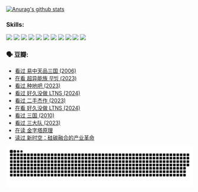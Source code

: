 
[![Anurag's github stats](https://github-readme-stats.vercel.app/api?username=w940853815)](https://github.com/anuraghazra/github-readme-stats)

### Skills:

<code><img height="32" src="https://cdn.jsdelivr.net/npm/simple-icons@v5/icons/python.svg"></code>
<code><img height="32" src="https://cdn.jsdelivr.net/npm/simple-icons@v5/icons/javascript.svg"></code>
<code><img height="32" src="https://cdn.jsdelivr.net/npm/simple-icons@v5/icons/django.svg"></code>
<code><img height="32" src="https://cdn.jsdelivr.net/npm/simple-icons@v5/icons/flask.svg"></code>
<code><img height="32" src="https://cdn.jsdelivr.net/npm/simple-icons@v5/icons/vuetify.svg"></code>
<code><img height="32" src="https://cdn.jsdelivr.net/npm/simple-icons@v5/icons/git.svg"></code>
<code><img height="32" src="https://cdn.jsdelivr.net/npm/simple-icons@v5/icons/docker.svg"></code>
<code><img height="32" src="https://cdn.jsdelivr.net/npm/simple-icons@v5/icons/postgresql.svg"></code>
<code><img height="32" src="https://cdn.jsdelivr.net/npm/simple-icons@v5/icons/elasticsearch.svg"></code>
<code><img height="32" src="https://cdn.jsdelivr.net/npm/simple-icons@v5/icons/macos.svg"></code>
<code><img height="32" src="https://cdn.jsdelivr.net/npm/simple-icons@v5/icons/linux.svg"></code>

### 🗣 豆瓣:

<!-- DOUBAN-ACTIVITIES:START -->
- [看过 易中天品三国‎ (2006)](https://www.douban.com/people/136069238/status/4529910812/?_i=08942444)
- [在看 超异能族 무빙‎ (2023)](https://www.douban.com/people/136069238/status/4527291077/?_i=08942444)
- [看过 种地吧‎ (2023)](https://www.douban.com/people/136069238/status/4527289637/?_i=08942444)
- [看过 好久没做 LTNS‎ (2024)](https://www.douban.com/people/136069238/status/4527289515/?_i=08942444)
- [看过 二手杰作‎ (2023)](https://www.douban.com/people/136069238/status/4522502716/?_i=08942444)
- [在看 好久没做 LTNS‎ (2024)](https://www.douban.com/people/136069238/status/4521969883/?_i=08942444)
- [看过 三国‎ (2010)](https://www.douban.com/people/136069238/status/4521634661/?_i=08942444)
- [看过 三大队‎ (2023)](https://www.douban.com/people/136069238/status/4510323325/?_i=08942444)
- [在读 金字塔原理](https://www.douban.com/people/136069238/status/4507497587/?_i=08942444)
- [读过 新时空：硅碳融合的产业革命](https://www.douban.com/people/136069238/status/4506659177/?_i=08942444)
<!-- DOUBAN-ACTIVITIES:END -->


![Snake animation](https://raw.githubusercontent.com/w940853815/w940853815/output/github-contribution-grid-snake.svg)

<!--
**w940853815/w940853815** is a ✨ _special_ ✨ repository because its `README.md` (this file) appears on your GitHub profile.

Here are some ideas to get you started:

- 🔭 I’m currently working on ...
- 🌱 I’m currently learning ...
- 👯 I’m looking to collaborate on ...
- 🤔 I’m looking for help with ...
- 💬 Ask me about ...
- 📫 How to reach me: ...
- 😄 Pronouns: ...
- ⚡ Fun fact: ...
-->
